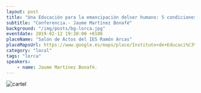 ```yaml
---
layout: post
title: "Una Educación para la emancipación delser humano: 5 condiciones"
subtitle: "Conferencia.- Jaume Martínez Bonafé"
background: "/img/posts/bg-lorca.jpg"
eventdate: 2019-02-12 19:30:00 +0100
placeName: "Salón de Actos del IES Ramón Arcas"
placeMapsUrl: https://www.google.es/maps/place/Instituto+de+Educaci%C3%B3n+Secundaria+Ies+Ram%C3%B3n+Arcas+Meca/@37.6765921,-1.6966465,17z/data=!3m1!4b1!4m5!3m4!1s0xd64e63636fc5d27:0x5ff8f7e213c058e7!8m2!3d37.6765879!4d-1.6944578?hl=es
category: "local"
tags: "lorca"
speakers:
    - name: Jaume Martínez Bonafé.
---
```

![cartel](/img/posts/jaumepng.png)
